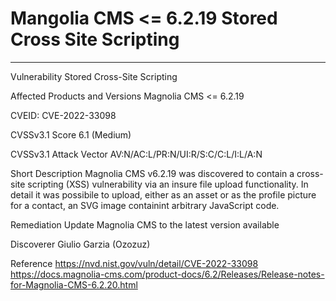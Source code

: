 # Mangolia CMS <= 6.2.19 Stored Cross Site Scripting
------------
Vulnerability
Stored Cross-Site Scripting

Affected Products and Versions
Magnolia CMS <= 6.2.19

CVEID:
CVE-2022-33098

CVSSv3.1 Score
6.1 (Medium)

CVSSv3.1 Attack Vector
AV:N/AC:L/PR:N/UI:R/S:C/C:L/I:L/A:N

Short Description
Magnolia CMS v6.2.19 was discovered to contain a cross-site scripting (XSS) vulnerability via an insure file upload functionality. In detail it was possibile to upload, either as an asset or as the profile picture for a contact, an SVG image containint arbitrary JavaScript code.

Remediation
Update Magnolia CMS to the latest version available

Discoverer
Giulio Garzia (Ozozuz)

Reference
https://nvd.nist.gov/vuln/detail/CVE-2022-33098
https://docs.magnolia-cms.com/product-docs/6.2/Releases/Release-notes-for-Magnolia-CMS-6.2.20.html
